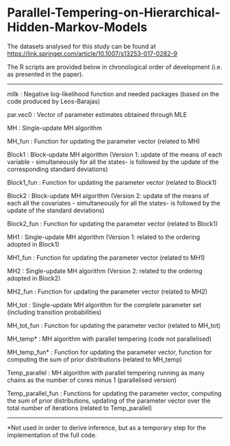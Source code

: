 # Parallel-Tempering-on-Hierarchical-Hidden-Markov-Models

The datasets analysed for this study can be found at https://link.springer.com/article/10.1007/s13253-017-0282-9

The R scripts are provided below in chronological order of development (i.e. as presented in the paper).

----------------------------------------

mllk : Negative log-likelihood function and needed packages (based on the code produced by Leos-Barajas)

par.vec0 : Vector of parameter estimates obtained through MLE

MH : Single-update MH algorithm

MH_fun : Function for updating the parameter vector (related to MH)

Block1 : Block-update MH algorithm (Version 1: update of the means of each variable - simultaneously for all the states- is followed by the update of the corresponding standard deviations)

Block1_fun : Function for updating the parameter vector (related to Block1)

Block2 : Block-update MH algorithm (Version 2: update of the means of each all the covariates - simultaneously for all the states- is followed by the update of the standard deviations)

Block2_fun : Function for updating the parameter vector (related to Block1)

MH1 : Single-update MH algorithm (Version 1: related to the ordering adopted in Block1)

MH1_fun : Function for updating the parameter vector (related to MH1)

MH2 : Single-update MH algorithm (Version 2: related to the ordering adopted in Block2)

MH2_fun : Function for updating the parameter vector (related to MH2)

MH_tot : Single-update MH algorithm for the complete parameter set (including transition probabilities)

MH_tot_fun : Function for updating the parameter vector (related to MH_tot)

MH_temp* : MH algorithm with parallel tempering (code not parallelised)

MH_temp_fun* : Function for updating the parameter vector, function for computing the sum of prior distributions (related to MH_temp)

Temp_parallel : MH algorithm with parallel tempering running as many chains as the number of cores minus 1 (parallelised version)

Temp_parallel_fun : Functions for updating the parameter vector, computing the sum of prior distributions, updating of the parameter vector over the total number of iterations (related to Temp_parallel)

-----------------
*Not used in order to derive inference, but as a temporary step for the implementation of the full code.
